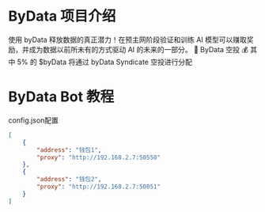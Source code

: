 # ByData 项目介绍
使用 byData 释放数据的真正潜力！在预主网阶段验证和训练 AI 模型可以赚取奖励，并成为数据以前所未有的方式驱动 AI 的未来的一部分。
🚀 ByData 空投
💰 其中 5% 的 $byData 将通过 byData Syndicate 空投进行分配

# ByData Bot 教程

config.json配置
```json
[
    {
        "address": "钱包1",
        "proxy": "http://192.168.2.7:50550"
    },
    {
        "address": "钱包2",
        "proxy": "http://192.168.2.7:50051"
    }
]
```
